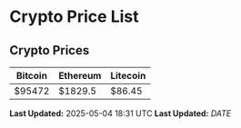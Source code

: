 # Crypto Price List

## Crypto Prices
| Bitcoin | Ethereum | Litecoin |
| ------- | -------- | -------- |
| $95472 | $1829.5 | $86.45 |
**Last Updated:** 2025-05-04 18:31 UTC
**Last Updated:** $DATE$
